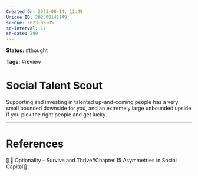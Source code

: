 ```yaml
---
Created On: 2023-08-14, 11:49
Unique ID: 202308141149
sr-due: 2023-09-05
sr-interval: 17
sr-ease: 290
---
```

**Status:** #thought 

**Tags:** #review 

# Social Talent Scout
Supporting and investing in talented up-and-coming people has a very small bounded downside for you, and an extremely large unbounded upside if you pick the right people and get lucky. 


---
# References
[[📗 Optionality - Survive and Thrive#Chapter 15 Asymmetries in Social Capital]]